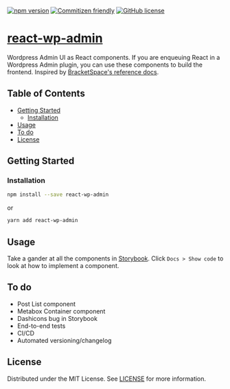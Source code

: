 [![npm version](https://badge.fury.io/js/react-wp-admin.svg)](https://badge.fury.io/js/react-wp-admin)
[![Commitizen friendly](https://img.shields.io/badge/commitizen-friendly-brightgreen.svg)](http://commitizen.github.io/cz-cli/)
[![GitHub license](https://img.shields.io/badge/license-MIT-blue.svg)](https://github.com/let00/react-wp-admin/blob/master/LICENSE)

# [react-wp-admin](https://let00.github.io/react-wp-admin/) <!-- omit in toc -->

Wordpress Admin UI as React components. If you are enqueuing React in a Wordpress Admin plugin, you can use these components to build the frontend. Inspired by [BracketSpace's reference docs](https://wpadmin.bracketspace.com/).

## Table of Contents <!-- omit in toc -->

- [Getting Started](#getting-started)
  - [Installation](#installation)
- [Usage](#usage)
- [To do](#to-do)
- [License](#license)

## Getting Started

### Installation

```sh
npm install --save react-wp-admin
```

or

```sh
yarn add react-wp-admin
```

## Usage

Take a gander at all the components in [Storybook](https://let00.github.io/react-wp-admin/). Click `Docs > Show code` to look at how to implement a component.

## To do

- Post List component
- Metabox Container component
- Dashicons bug in Storybook
- End-to-end tests
- CI/CD
- Automated versioning/changelog

## License

Distributed under the MIT License. See [LICENSE](https://github.com/let00/react-wp-admin/blob/master/LICENSE) for more information.

